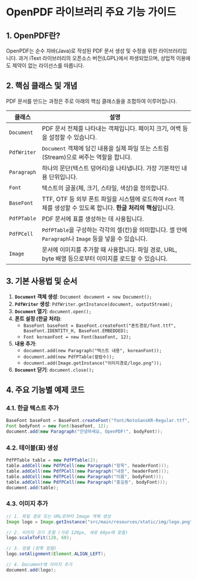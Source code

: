 # OpenPDF 라이브러리 주요 기능 가이드

## 1. OpenPDF란?

OpenPDF는 순수 자바(Java)로 작성된 PDF 문서 생성 및 수정을 위한 라이브러리입니다. 과거 iText 라이브러리의 오픈소스 버전(LGPL)에서 파생되었으며, 상업적 이용에도 제약이 없는 라이선스를 따릅니다.

## 2. 핵심 클래스 및 개념

PDF 문서를 만드는 과정은 주로 아래의 핵심 클래스들을 조합하여 이루어집니다.

| 클래스 | 설명 |
| --- | --- |
| `Document` | PDF 문서 전체를 나타내는 객체입니다. 페이지 크기, 여백 등을 설정할 수 있습니다. |
| `PdfWriter` | `Document` 객체에 담긴 내용을 실제 파일 또는 스트림(Stream)으로 써주는 역할을 합니다. |
| `Paragraph` | 하나의 문단(텍스트 덩어리)을 나타냅니다. 가장 기본적인 내용 단위입니다. |
| `Font` | 텍스트의 글꼴(체, 크기, 스타일, 색상)을 정의합니다. |
| `BaseFont` | TTF, OTF 등 외부 폰트 파일을 시스템에 로드하여 `Font` 객체를 생성할 수 있도록 합니다. **한글 처리의 핵심**입니다. |
| `PdfPTable` | PDF 문서에 표를 생성하는 데 사용됩니다. |
| `PdfPCell` | `PdfPTable`을 구성하는 각각의 셀(칸)을 의미합니다. 셀 안에 `Paragraph`나 `Image` 등을 넣을 수 있습니다. |
| `Image` | 문서에 이미지를 추가할 때 사용합니다. 파일 경로, URL, byte 배열 등으로부터 이미지를 로드할 수 있습니다. |

## 3. 기본 사용법 및 순서

1.  **`Document` 객체 생성**: `Document document = new Document();`
2.  **`PdfWriter` 생성**: `PdfWriter.getInstance(document, outputStream);`
3.  **`Document` 열기**: `document.open();`
4.  **폰트 설정 (한글 처리)**:
    - `BaseFont baseFont = BaseFont.createFont("폰트경로/font.ttf", BaseFont.IDENTITY_H, BaseFont.EMBEDDED);`
    - `Font koreanFont = new Font(baseFont, 12);`
5.  **내용 추가**:
    - `document.add(new Paragraph("텍스트 내용", koreanFont));`
    - `document.add(new PdfPTable(컬럼수));`
    - `document.add(Image.getInstance("이미지경로/logo.png"));`
6.  **`Document` 닫기**: `document.close();`

## 4. 주요 기능별 예제 코드

### 4.1. 한글 텍스트 추가

```java
BaseFont baseFont = BaseFont.createFont("font/NotoSansKR-Regular.ttf", BaseFont.IDENTITY_H, BaseFont.EMBEDDED);
Font bodyFont = new Font(baseFont, 12);
document.add(new Paragraph("안녕하세요, OpenPDF!", bodyFont));
```

### 4.2. 테이블(표) 생성

```java
PdfPTable table = new PdfPTable(2);
table.addCell(new PdfPCell(new Paragraph("항목", headerFont)));
table.addCell(new PdfPCell(new Paragraph("내용", headerFont)));
table.addCell(new PdfPCell(new Paragraph("이름", bodyFont)));
table.addCell(new PdfPCell(new Paragraph("홍길동", bodyFont)));
document.add(table);
```

### 4.3. 이미지 추가

```java
// 1. 파일 경로 또는 URL로부터 Image 객체 생성
Image logo = Image.getInstance("src/main/resources/static/img/logo.png");

// 2. 이미지 크기 조절 (가로 120px, 세로 60px에 맞춤)
logo.scaleToFit(120, 60);

// 3. 정렬 (왼쪽 정렬)
logo.setAlignment(Element.ALIGN_LEFT);

// 4. Document에 이미지 추가
document.add(logo);
```
